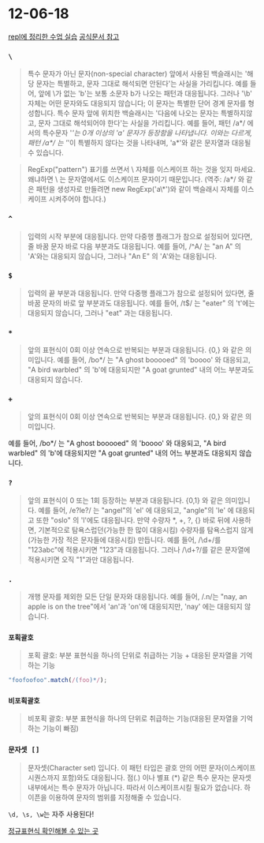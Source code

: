 # 12-06-18

[repl에 정리한 수업 실습](https://repl.it/@kim123hj/fds11-regexp)
[공식문서 참고](https://developer.mozilla.org/ko/docs/Web/JavaScript/Guide/%EC%A0%95%EA%B7%9C%EC%8B%9D#special-word-boundary)

### `\` 
>특수 문자가 아닌 문자(non-special character) 앞에서 사용된 백슬래시는 '해당 문자는 특별하고, 문자 그대로 해석되면 안된다'는 사실을 가리킵니다. 예를 들어, 앞에 \가 없는 'b'는 보통 소문자 b가 나오는 패턴과 대응됩니다. 그러나 '\b' 자체는 어떤 문자와도 대응되지 않습니다; 이 문자는 특별한 단어 경계 문자를 형성합니다. 특수 문자 앞에 위치한 백슬래시는 '다음에 나오는 문자는 특별하지않고, 문자 그대로 해석되어야 한다'는 사실을 가리킵니다. 예를 들어, 패턴 /a*/ 에서의 특수문자 '*'는 0개 이상의 'a' 문자가 등장함을 나타냅니다. 이와는 다르게, 패턴 /a\*/ 는 '*'이 특별하지 않다는 것을 나타내며, 'a*'와 같은 문자열과 대응될 수 있습니다.

>RegExp("pattern") 표기를 쓰면서 \ 자체를 이스케이프 하는 것을 잊지 마세요. 왜냐하면 \ 는 문자열에서도 이스케이프 문자이기 때문입니다. (역주: /a\*/ 와 같은 패턴을 생성자로 만들려면 new RegExp('a\\*')와 같이 백슬래시 자체를 이스케이프 시켜주어야 합니다.)

### `^`
>입력의 시작 부분에 대응됩니다. 만약 다중행 플래그가 참으로 설정되어 있다면, 줄 바꿈 문자 바로 다음 부분과도 대응됩니다. 예를 들어, /^A/ 는 "an A" 의 'A'와는 대응되지 않습니다, 그러나 "An E" 의 'A'와는 대응됩니다.

### `$`
>입력의 끝 부분과 대응됩니다. 만약 다중행 플래그가 참으로 설정되어 있다면, 줄 바꿈 문자의 바로 앞 부분과도 대응됩니다. 예를 들어, /t$/ 는 "eater" 의 't'에는 대응되지 않습니다, 그러나 "eat" 과는 대응됩니다.

### `*`
>앞의 표현식이 0회 이상 연속으로 반복되는 부분과 대응됩니다. {0,} 와 같은 의미입니다. 예를 들어, /bo*/ 는 "A ghost booooed" 의 'boooo' 와 대응되고, "A bird warbled" 의 'b'에 대응되지만 "A goat grunted" 내의 어느 부분과도 대응되지 않습니다.

### `+`
>앞의 표현식이 0회 이상 연속으로 반복되는 부분과 대응됩니다. {0,} 와 같은 의미입니다.

예를 들어, /bo*/ 는 "A ghost booooed" 의 'boooo' 와 대응되고, "A bird warbled" 의 'b'에 대응되지만 "A goat grunted" 내의 어느 부분과도 대응되지 않습니다.

### `?`
>앞의 표현식이 0 또는 1회 등장하는 부분과 대응됩니다. {0,1} 와 같은 의미입니다.
예를 들어, /e?le?/ 는 "angel"의 'el' 에 대응되고, "angle"의 'le' 에 대응되고 또한 "oslo" 의 'l'에도 대응됩니다.
만약 수량자 *, +, ?, {} 바로 뒤에 사용하면, 기본적으로 탐욕스럽던(가능한 한 많이 대응시킴) 수량자를 탐욕스럽지 않게(가능한 가장 적은 문자들에 대응시킴) 만듭니다. 예를 들어, /\d+/를 "123abc"에 적용시키면 "123"과 대응됩니다. 그러나 /\d+?/를 같은 문자열에 적용시키면 오직 "1"과만 대응됩니다.

### `.`
>개행 문자를 제외한 모든 단일 문자와 대응됩니다.
예를 들어, /.n/는 "nay, an apple is on the tree"에서 'an'과 'on'에 대응되지만, 'nay' 에는 대응되지 않습니다.


### `포획괄호`
>포획 괄호: 부분 표현식을 하나의 단위로 취급하는 기능 + 대응된 문자열을 기억하는 기능
```js
"foofoofoo".match(/(foo)*/);
```


### `비포획괄호`
>비포획 괄호: 부분 표현식을 하나의 단위로 취급하는 기능(대응된 문자열을 기억하는 기능이 빠짐)

### `문자셋 []`
>문자셋(Character set) 입니다. 이 패턴 타입은 괄호 안의 어떤 문자(이스케이프 시퀀스까지 포함)와도 대응됩니다. 점(.) 이나 별표 (*) 같은 특수 문자는 문자셋 내부에서는 특수 문자가 아닙니다. 따라서 이스케이프시킬 필요가 없습니다. 하이픈을 이용하여 문자의 범위를 지정해줄 수 있습니다.

`\d, \s, \w`는 자주 사용된다!

[정규표현식 확인해볼 수 있는 곳](https://regexr.com/)